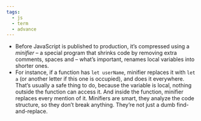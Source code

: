 ```yaml
---
tags:
  - js
  - term
  - advance
---
```


- Before JavaScript is published to production, it’s compressed using a _minifier_ – a special program that shrinks code by removing extra comments, spaces and – what’s important, renames local variables into shorter ones.
- For instance, if a function has `let userName`, minifier replaces it with `let a` (or another letter if this one is occupied), and does it everywhere. That’s usually a safe thing to do, because the variable is local, nothing outside the function can access it. And inside the function, minifier replaces every mention of it. Minifiers are smart, they analyze the code structure, so they don’t break anything. They’re not just a dumb find-and-replace.